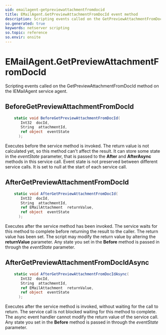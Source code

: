```yaml
---
uid: emailagent-getpreviewattachmentfromdocid
title: EMailAgent.GetPreviewAttachmentFromDocId event method
description: Scripting events called on the GetPreviewAttachmentFromDocId method on the EMailAgent service agent.
so.generated: true
keywords: netserver scripting
so.topic: reference
so.envir: onsite
---
```

# EMailAgent.GetPreviewAttachmentFromDocId

Scripting events called on the <see cref='M:IEMailAgent.GetPreviewAttachmentFromDocId'>GetPreviewAttachmentFromDocId</see> method on the <see cref='IEMailAgent'>IEMailAgent</see>  service agent.

## BeforeGetPreviewAttachmentFromDocId
```cs
    static void BeforeGetPreviewAttachmentFromDocId(
       Int32  docId,
       String  attachmentId,
       ref object  eventState
      );
```
Executes before the service method is invoked.
The return value is not calculated yet, so this method can't affect the result.
It can store some state in the *eventState* parameter, that is passed to the **After** and **AfterAsync** methods in this service call.
Event state is not preserved between different service calls. It is set to null at the start of each service call.
## AfterGetPreviewAttachmentFromDocId
```cs
    static void AfterGetPreviewAttachmentFromDocId(
       Int32  docId,
       String  attachmentId,
       ref EMailAttachment  returnValue,
       ref object  eventState
      );
```
Executes after the service method has been invoked. The service waits for this method to complete before returning the result to the caller.
The return value has been set. The script may modify the return value by altering the **returnValue** parameter.
Any state you set in the **Before** method is passed in through the *eventState* parameter.
## AfterGetPreviewAttachmentFromDocIdAsync
```cs
    static void AfterGetPreviewAttachmentFromDocIdAsync(
       Int32  docId,
       String  attachmentId,
       ref EMailAttachment  returnValue,
       ref object  eventState
      );
```
Executes after the service method is invoked, without waiting for the call to return.
The service call is not blocked waiting for this method to complete.
The async event handler cannot modify the return value of the service call.
Any state you set in the **Before** method is passed in through the *eventState* parameter.

